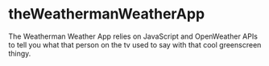 # theWeathermanWeatherApp
The Weatherman Weather App relies on JavaScript and OpenWeather APIs to tell you what that person on the tv used to say with that cool greenscreen thingy.

